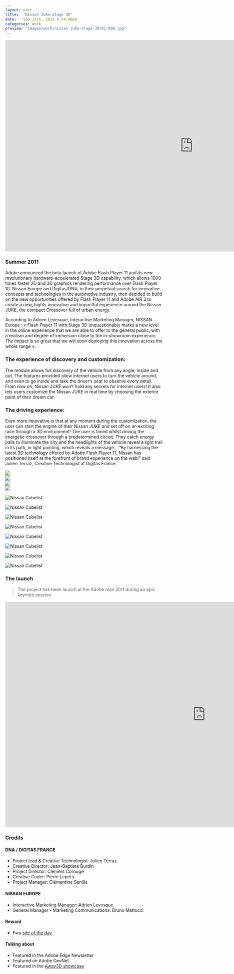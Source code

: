 ```yaml
---
layout: post
title:  "Nissan Juke Stage 3D"
date: 	Sep 21th, 2011 6:54:00pm
categories: work
preview: "images/work/nissan-juke-stage-3D/01-800.jpg"
---
```

<iframe src="https://player.vimeo.com/video/46621344?title=0&byline=0&portrait=0" width="1200" height="675" frameborder="0" webkitallowfullscreen mozallowfullscreen allowfullscreen  class="uk-responsive-width"></iframe>

### Summer 2011

Adobe announced the beta launch of Adobe Flash Player 11 and its new revolutionary hardware-accelerated Stage 3D  capability, which allows 1000 times faster 2D and 3D graphics rendering performance over Flash Player 10. Nissan Europe and Digitas/DNA, in their perpetual search for innovative concepts and technologies in the automotive industry, then decided to build on the new opportunities offered by Flash Player 11 and Adobe AIR 3 to create a new, highly innovative and impactful experience around the Nissan JUKE, the compact Crossover full of urban energy. 

According to Adrien Levesque, Interactive Marketing Manager, NISSAN Europe : « Flash Player 11 with Stage 3D unquestionably marks a new level in the online experience that we are able to offer to the general public, with a realism and degree of immersion close to the in-showroom experience. The impact is so great that we will soon deploying this innovation across the whole range ».


### The experience of discovery and customization: 

The module allows full discovery of the vehicle from any angle, inside and out. The features provided allow internet users to turn the vehicle around, and even to go inside and take the driver’s seat to observe every detail.  From now on, Nissan JUKE won’t hold any secrets for internet users! It also lets users customize the Nissan JUKE in real time by choosing the exterior paint of their dream car.

### The driving experience: 

Even more innovative is that at any moment during the customization, the user can start the engine of their Nissan JUKE and set off on an exciting race through a 3D environment! The user is timed whilst driving the energetic crossover through a predetermined circuit. They catch energy balls to illuminate the city and the headlights of the vehicle reveal a light trail in its path, in light painting, which reveals a message...
“By harnessing the latest 3D technology offered by Adobe Flash Player 11, Nissan has positioned itself at the forefront of brand experience on the web!” said Julien Terraz, Creative Technologist at Digitas France.


<div class="uk-grid">
    <div class="uk-width-large-1-2 uk-width-medium-1-2 uk-width-small-1-1"><img src="/images/work/nissan-juke-stage-3D/10A.jpg"/></div>
    <div class="uk-width-large-1-2 uk-width-medium-1-2 uk-width-small-1-1"><img src="/images/work/nissan-juke-stage-3D/10B.jpg"/></div>
    <div class="uk-width-large-1-2 uk-width-medium-1-2 uk-width-small-1-1"><img src="/images/work/nissan-juke-stage-3D/10C.jpg"/></div>
    <div class="uk-width-large-1-2 uk-width-medium-1-2 uk-width-small-1-1"><img src="/images/work/nissan-juke-stage-3D/10D.jpg"/></div>
</div>

![Nissan Cubelist](/images/work/nissan-juke-stage-3D/03.jpg)

![Nissan Cubelist](/images/work/nissan-juke-stage-3D/04.jpg)

![Nissan Cubelist](/images/work/nissan-juke-stage-3D/05.jpg)

![Nissan Cubelist](/images/work/nissan-juke-stage-3D/06.jpg)

![Nissan Cubelist](/images/work/nissan-juke-stage-3D/07.jpg)

![Nissan Cubelist](/images/work/nissan-juke-stage-3D/09.jpg)

![Nissan Cubelist](/images/work/nissan-juke-stage-3D/11.jpg)

![Nissan Cubelist](/images/work/nissan-juke-stage-3D/12.jpg)


### The launch

> The project has been launch at the Adobe max 2011 during an epic keynote session

<iframe width="1280" height="720" src="https://www.youtube.com/embed/yLu6ZOVsK9c?rel=0" frameborder="0" allowfullscreen class="uk-responsive-width"></iframe>


### Credits

#### DNA / DIGITAS FRANCE

- Project lead & Creative Technologist: Julien Terraz 
- Creative Director: Jean-Baptiste Burdin
- Project Director: Clément Corouge
- Creative Coder: Pierre Lepers 
- Project Manager: Clémentine Senille

#### NISSAN EUROPE

- Interactive Marketing Manager: Adrien Levesque
- General Manager - Marketing Communications: Bruno Mattucci


#### Reward

- Fwa [site of the day](https://thefwa.com/cases/nissan-stage-juk3d-experience)

#### Talking about

- Featured in the Adobe Edge Newsletter
- Featured on Adobe DevNet
- Featured in the [Away3D showcase](http://away3d.com/showcase/detail/nissan_juke_customiser)




